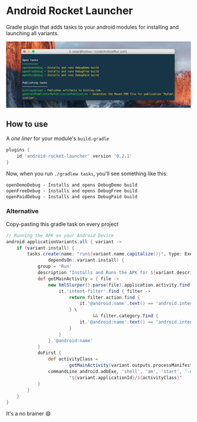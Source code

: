 # Android Rocket Launcher
Gradle plugin that adds tasks to your android modules for installing and launching all variants.

<p align="center">
<img src="extras/screenshot.png" />
</p>

## How to use
A *one liner* for your module's `build.gradle`
```groovy
plugins {
    id 'android-rocket-launcher' version '0.2.1'
}
```
Now, when you run `./gradlew tasks`, you'll see something like this:

```
openDemoDebug - Installs and opens DebugDemo build
openFreeDebug - Installs and opens DebugFree build
openPaidDebug - Installs and opens DebugPaid build
```

### Alternative
Copy-pasting this gradle task on every project

```groovy
// Running the APK on your Android Device
android.applicationVariants.all { variant ->
    if (variant.install) {
        tasks.create(name: "run${variant.name.capitalize()}", type: Exec,
                dependsOn: variant.install) {
            group = 'Run'
            description "Installs and Runs the APK for ${variant.description}."
            def getMainActivity = { file ->
                new XmlSlurper().parse(file).application.activity.find {
                    it.'intent-filter'.find { filter ->
                        return filter.action.find {
                            it.'@android:name'.text() == 'android.intent.action.MAIN'
                        } \
                                 && filter.category.find {
                            it.'@android:name'.text() == 'android.intent.category.LAUNCHER'
                        }
                    }
                }.'@android:name'
            }
            doFirst {
                def activityClass =
                        getMainActivity(variant.outputs.processManifest.manifestOutputFile)
                commandLine android.adbExe, 'shell', 'am', 'start', '-n',
                        "${variant.applicationId}/${activityClass}"
            }
        }
    }
}
```

It's a no brainer :smile:
